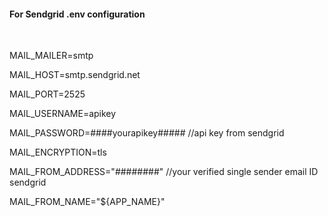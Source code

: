 <h4>For Sendgrid .env configuration</h4> <br>

<p>MAIL_MAILER=smtp</p>
<p>MAIL_HOST=smtp.sendgrid.net</p>
<p>MAIL_PORT=2525</p>
<p>MAIL_USERNAME=apikey</p>
<p>MAIL_PASSWORD=####yourapikey#####  //api key from sendgrid</p>
<p>MAIL_ENCRYPTION=tls</p>
<p>MAIL_FROM_ADDRESS="########"  //your verified single sender email ID sendgrid</p>
<p>MAIL_FROM_NAME="${APP_NAME}"</p>

